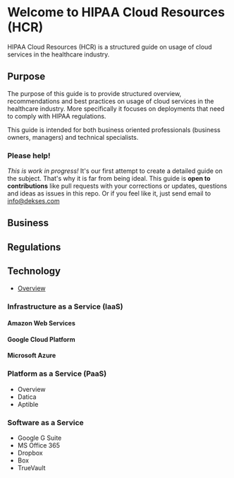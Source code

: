 # Welcome to HIPAA Cloud Resources (HCR)

HIPAA Cloud Resources (HCR) is a structured guide on usage of cloud services in 
the healthcare industry.

## Purpose

The purpose of this guide is to provide structured overview, recommendations and 
best practices on usage of cloud services in the healthcare industry. More 
specifically it focuses on deployments that need to comply with HIPAA 
regulations.

This guide is intended for both business oriented professionals (business 
owners, managers) and technical specialists.

### Please help!

_This is work in progress!_ It's our first attempt to create a detailed guide on 
the subject. That's why it is far from being ideal. This guide is __open to 
contributions__ like pull requests with your corrections or updates, questions 
and ideas as issues in this repo. Or if you feel like it, just send email to 
<info@dekses.com>

## Business

## Regulations

## Technology

- [Overview](docs/tech/Overview.md)

### Infrastructure as a Service (IaaS)

#### Amazon Web Services

#### Google Cloud Platform

#### Microsoft Azure

### Platform as a Service (PaaS)
- Overview
- Datica
- Aptible

### Software as a Service
- Google G Suite
- MS Office 365
- Dropbox
- Box
- TrueVault

